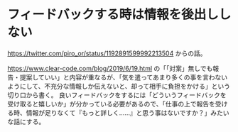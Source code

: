 # フィードバックする時は情報を後出ししない

https://twitter.com/piro_or/status/1192891599992213504 からの話。

https://www.clear-code.com/blog/2019/6/19.html の「「対案」無しでも報告・提案していい」と内容が重なるが、「気を遣ってあまり多くの事を言わないようにして、不充分な情報しか伝えないと、却って相手に負担をかける」という切り口から書く。
良いフィードバックをするには「どういうフィードバックを受け取ると嬉しいか」が分かっている必要があるので、「仕事の上で報告を受ける時、情報が足りなくて『もっと詳しく……』と思う事はないですか？」みたいな話にする。
